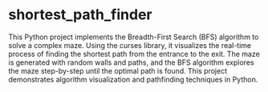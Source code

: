 # shortest_path_finder

This Python project implements the Breadth-First Search (BFS) algorithm to solve a complex maze. Using the curses library, it visualizes the real-time process of finding the shortest path from the entrance to the exit. The maze is generated with random walls and paths, and the BFS algorithm explores the maze step-by-step until the optimal path is found. This project demonstrates algorithm visualization and pathfinding techniques in Python.
